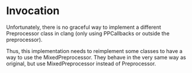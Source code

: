 # Invocation

Unfortunately, there is no graceful way to implement a different Preprocessor class in clang
(only using PPCallbacks or outside the preprocessor).

Thus, this implementation needs to reimplement some classes to have a way to use the MixedPreprocessor.
They behave in the very same way as original, but use MixedPreprocessor instead of Preprocessor.
